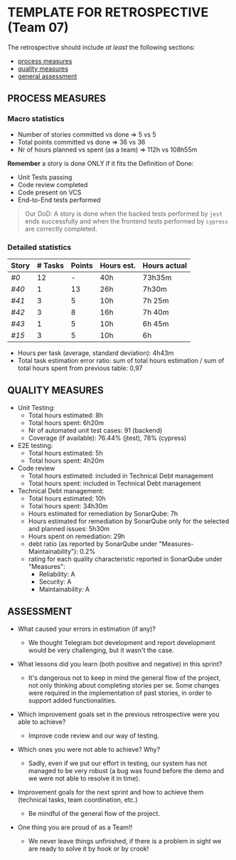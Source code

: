 TEMPLATE FOR RETROSPECTIVE (Team 07)
=====================================

The retrospective should include _at least_ the following
sections:

- [process measures](#process-measures)
- [quality measures](#quality-measures)
- [general assessment](#assessment)

## PROCESS MEASURES 

### Macro statistics

- Number of stories committed vs done => 5 vs 5
- Total points committed vs done => 36 vs 36
- Nr of hours planned vs spent (as a team) =>  112h vs 108h55m

**Remember**  a story is done ONLY if it fits the Definition of Done:
 
- Unit Tests passing
- Code review completed
- Code present on VCS
- End-to-End tests performed

> Our DoD: A story is done when the backed tests performed by `jest` ends successfully and when the frontend tests performed by `cypress` are correctly completed.
### Detailed statistics

| Story  | # Tasks | Points | Hours est. | Hours actual |
|--------|---------|--------|------------|--------------|
| _#0_   |    12   |    -   |    40h     |     73h35m	|
| _#40_  |    1    |    13  |    26h     |     7h30m	|
| _#41_  |    3    |    5   |    10h     |   7h 25m     |
| _#42_  |    3    |    8   |    16h     |   7h 40m     |
| _#43_  |    1    |    5   |    10h     |   6h 45m     |
| _#15_  |    3    |    5   |    10h     |       6h     |


- Hours per task (average, standard deviation): 4h43m
- Total task estimation error ratio: sum of total hours estimation / sum of total hours spent from previous table: 0,97

  
## QUALITY MEASURES 

- Unit Testing:
  - Total hours estimated: 8h
  - Total hours spent: 6h20m
  - Nr of automated unit test cases: 91 (backend)
  - Coverage (if available): 76.44% (jtest), 78% (cypress)
- E2E testing:
  - Total hours estimated: 5h
  - Total hours spent: 4h20m
- Code review 
  - Total hours estimated: included in Technical Debt management
  - Total hours spent: included in Technical Debt management
- Technical Debt management:
  - Total hours estimated: 10h
  - Total hours spent: 34h30m
  - Hours estimated for remediation by SonarQube: 7h
  - Hours estimated for remediation by SonarQube only for the selected and planned issues: 5h30m
  - Hours spent on remediation: 29h
  - debt ratio (as reported by SonarQube under "Measures-Maintainability"): 0.2%
  - rating for each quality characteristic reported in SonarQube under "Measures":
    - Reliability: A
    - Security: A
    - Maintainability: A

## ASSESSMENT

- What caused your errors in estimation (if any)? 
	+ We thought Telegram bot development and report development would be very challenging, but it wasn't the case.

- What lessons did you learn (both positive and negative) in this sprint?
	+ It's dangerous not to keep in mind the general flow of the project, not only thinking about completing stories per se. Some changes were required in the implementation of  past stories, in order to support added functionalities.

- Which improvement goals set in the previous retrospective were you able to achieve? 
	+ Improve code review and our way of testing.
	
- Which ones you were not able to achieve? Why?
	+ Sadly, even if we put our effort in testing, our system has not managed to be very robust (a bug was found before the demo and we were not able to resolve it in time).

- Improvement goals for the next sprint and how to achieve them (technical tasks, team coordination, etc.)
	+ Be mindful of the general flow of the project.

- One thing you are proud of as a Team!!
	+ We never leave things unfinished, if there is a problem in sight we are ready to solve it by hook or by crook!
